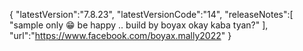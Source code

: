 {
"latestVersion":"7.8.23",
"latestVersionCode":"14",
"releaseNotes":[
"sample only 😁
be happy .. build by boyax
okay kaba tyan?"
],
"url":"https://www.facebook.com/boyax.mally2022"
}
